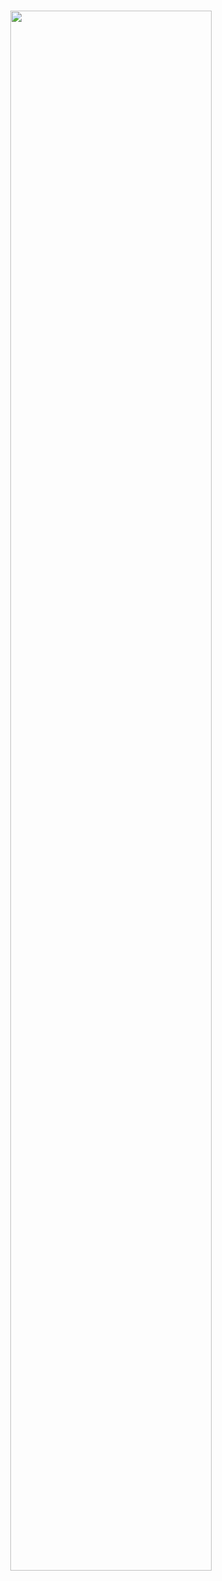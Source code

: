 <h1 align="center">
  <img src="https://i0.wp.com/news.qoo-app.com/en/wp-content/uploads/sites/3/2021/08/21081803014666.jpg?fit=718%2C410&ssl=1" width="80%" height="80%">
</h1>
